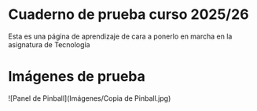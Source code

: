 # Cuaderno de prueba curso 2025/26
Esta es una página de aprendizaje de cara a ponerlo en marcha en la asignatura de Tecnología

# Imágenes de prueba
![Panel de Pinball](Imágenes/Copia de Pinball.jpg)
